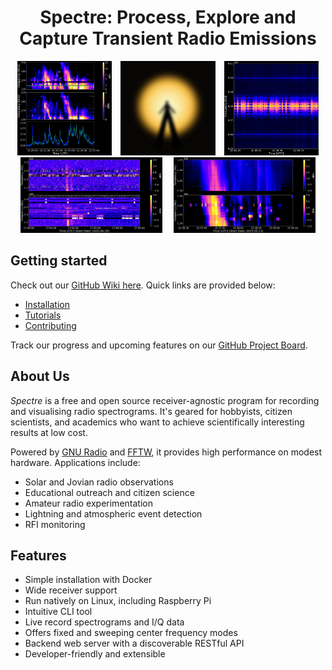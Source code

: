 <h1 align="center">
  Spectre: Process, Explore and Capture Transient Radio Emissions
</h1>

<div align="center">
  <img src="gallery/solar_radio.png" width="30%" hspace="5" alt="Solar Radio Observations">
  <img src="gallery/spectre.png" width="30%" hspace="5" alt="Spectre Logo">
  <img src="gallery/fm_radio.png" width="30%" hspace="5" alt="FM Band">
</div>

<div align="center">
  <img src="gallery/finland_comparison.png" width="45%" hspace="7" alt="Solar Radio Observations">
  <img src="gallery/solar_radio_narrowband.png" width="45%" hspace="7" alt="Solar Radio Observations">
</div>

## Getting started

Check out our [GitHub Wiki here](https://github.com/jcfitzpatrick12/spectre/wiki). Quick links are provided below:  

- [Installation](https://github.com/jcfitzpatrick12/spectre/wiki/Installation)
- [Tutorials](https://github.com/jcfitzpatrick12/spectre/wiki/Tutorials)
- [Contributing](https://github.com/jcfitzpatrick12/spectre/wiki/Contributing)

Track our progress and upcoming features on our [GitHub Project Board](https://github.com/users/jcfitzpatrick12/projects/3).

## About Us

_Spectre_ is a free and open source receiver-agnostic program for recording and visualising radio spectrograms. It's geared for hobbyists, citizen scientists, and academics who want to achieve scientifically interesting results at low cost. 

Powered by [GNU Radio](https://www.gnuradio.org/) and [FFTW](https://www.fftw.org/), it provides high performance on modest hardware. Applications include:  

- Solar and Jovian radio observations
- Educational outreach and citizen science
- Amateur radio experimentation
- Lightning and atmospheric event detection
- RFI monitoring

## **Features**

- Simple installation with Docker
- Wide receiver support  
- Run natively on Linux, including Raspberry Pi
- Intuitive CLI tool
- Live record spectrograms and I/Q data  
- Offers fixed and sweeping center frequency modes
- Backend web server with a discoverable RESTful API
- Developer-friendly and extensible